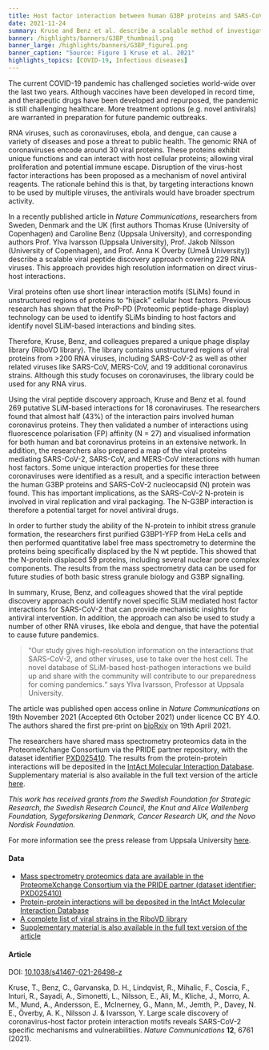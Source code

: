 ```yaml
---
title: Host factor interaction between human G3BP proteins and SARS-CoV-2 N-protein could represent an antiviral target
date: 2021-11-24
summary: Kruse and Benz et al. describe a scalable method of investigating virus-host interactions that can be used as a means of identifying potential targets for novel antiviral drugs. All data from the study have been shared publicly.
banner: /highlights/banners/G3BP_thumbnail.png
banner_large: /highlights/banners/G3BP_figure1.png
banner_caption: "Source: Figure 1 Kruse et al. 2021"
highlights_topics: [COVID-19, Infectious diseases]
---
```


The current COVID-19 pandemic has challenged societies world-wide over the last two years. Although vaccines have been developed in record time, and therapeutic drugs have been developed and repurposed, the pandemic is still challenging healthcare. More treatment options (e.g. novel antivirals) are warranted in preparation for future pandemic outbreaks.

RNA viruses, such as coronaviruses, ebola, and dengue, can cause a variety of diseases and pose a threat to public health. The genomic RNA of coronaviruses encode around 30 viral proteins. These proteins exhibit unique functions and can interact with host cellular proteins; allowing viral proliferation and potential immune escape. Disruption of the virus-host factor interactions has been proposed as a mechanism of novel antiviral reagents. The rationale behind this is that, by targeting interactions known to be used by multiple viruses, the antivirals would have broader spectrum activity.

In a recently published article in *Nature Communications*, researchers from Sweden, Denmark and the UK (first authors Thomas Kruse (University of Copenhagen) and Caroline Benz (Uppsala University), and corresponding authors Prof. Ylva Ivarsson (Uppsala University), Prof. Jakob Nilsson (University of Copenhagen), and Prof. Anna K Överby (Umeå University)) describe a scalable viral peptide discovery approach covering 229 RNA viruses. This approach provides high resolution information on direct virus-host interactions.

Viral proteins often use short linear interaction motifs (SLiMs) found in unstructured regions of proteins to “hijack” cellular host factors. Previous research has shown that the ProP-PD (Proteomic peptide-phage display) technology can be used to identify SLiMs binding to host factors and identify novel SLiM-based interactions and binding sites.

Therefore, Kruse, Benz, and colleagues prepared a unique phage display library (RiboVD library). The library contains unstructured regions of viral proteins from >200 RNA viruses, including SARS-CoV-2 as well as other related viruses like SARS-CoV, MERS-CoV, and 19 additional coronavirus strains. Although this study focuses on coronaviruses, the library could be used for any RNA virus.

Using the viral peptide discovery approach, Kruse and Benz et al. found 269 putative SLiM-based interactions for 18 coronaviruses. The researchers found that almost half (43%) of the interaction pairs involved human coronavirus proteins. They then validated a number of interactions using fluorescence polarisation (FP) affinity (N = 27) and visualised information for both human and bat coronavirus proteins in an extensive network. In addition, the researchers also prepared a map of the viral proteins mediating SARS-CoV-2, SARS-CoV, and MERS-CoV interactions with human host factors. Some unique interaction properties for these three coronaviruses were identified as a result, and a specific interaction between the human G3BP proteins and SARS-CoV-2 nucleocapsid (N) protein was found. This has important implications, as the SARS-CoV-2 N-protein is involved in viral replication and viral packaging. The N-G3BP interaction is therefore a potential target for novel antiviral drugs.

In order to further study the ability of the N-protein to inhibit stress granule formation, the researchers first purified G3BP1-YFP from HeLa cells and then performed quantitative label free mass spectrometry to determine the proteins being specifically displaced by the N wt peptide. This showed that the N-protein displaced 59 proteins, including several nuclear pore complex components. The results from the mass spectrometry data can be used for future studies of both basic stress granule biology and G3BP signalling.

In summary, Kruse, Benz, and colleagues showed that the viral peptide discovery approach could identify novel specific SLiM mediated host factor interactions for SARS-CoV-2 that can provide mechanistic insights for antiviral intervention. In addition, the approach can also be used to study a number of other RNA viruses, like ebola and dengue, that have the potential to cause future pandemics.

> “Our study gives high-resolution information on the interactions that SARS-CoV-2, and other viruses, use to take over the  host cell. The novel database of SLiM-based host-pathogen interactions we build up and share with the community will contribute to our preparedness for coming pandemics.“ says Ylva Ivarsson, Professor at Uppsala University.

The article was published open access online in *Nature Communications* on 19th November 2021 (Accepted 6th October 2021) under licence CC BY 4.O.  The authors shared the first pre-print on [bioRxiv](https://doi.org/10.1101/2021.04.19.440086) on 19th April 2021.

The researchers have shared mass spectrometry proteomics data in the ProteomeXchange Consortium via the PRIDE partner repository, with the dataset identifier [PXD025410](https://www.ebi.ac.uk/pride/archive/projects/PXD025410). The results from the protein-protein interactions will be deposited in the [IntAct Molecular Interaction Database](https://www.ebi.ac.uk/intact/home). Supplementary material is also available in the full text version of the article [here](https://www.nature.com/articles/s41467-021-26498-z#data-availability).

*This work has received grants from the Swedish Foundation for Strategic Research, the Swedish Research Council, the Knut and Alice Wallenberg Foundation, Sygeforsikering Denmark, Cancer Research UK, and the Novo Nordisk Foundation.*

For more information see the press release from Uppsala University [here](https://www.uu.se/press/pressmeddelande/?id=5706&typ=pm&lang=sv).

#### Data

- [Mass spectrometry proteomics data are available in the ProteomeXchange Consortium via the PRIDE partner (dataset identifier: PXD025410)](http://proteomecentral.proteomexchange.org/cgi/GetDataset?ID=PXD025410)
- [Protein-protein interactions will be deposited in the IntAct Molecular Interaction Database](https://www.ebi.ac.uk/intact/home)
- [A complete list of viral strains in the RiboVD library](http://slim.icr.ac.uk/phage_libraries/rna_viruses/species.html)
- [Supplementary material is also available in the full text version of the article](https://www.nature.com/articles/s41467-021-26498-z#data-availability)

#### Article

DOI: [10.1038/s41467-021-26498-z](https://doi.org/10.1038/s41467-021-26498-z)

Kruse, T., Benz, C., Garvanska, D. H., Lindqvist, R., Mihalic, F., Coscia, F., Inturi, R., Sayadi, A., Simonetti, L., Nilsson, E., Ali, M., Kliche, J., Morro, A. M., Mund, A., Andersson, E., McInerney, G., Mann, M., Jemth, P., Davey, N. E., Överby, A. K., Nilsson J. & Ivarsson, Y. Large scale discovery of coronavirus-host factor protein interaction motifs reveals SARS-CoV-2 specific mechanisms and vulnerabilities. *Nature Communications* **12**, 6761 (2021).

